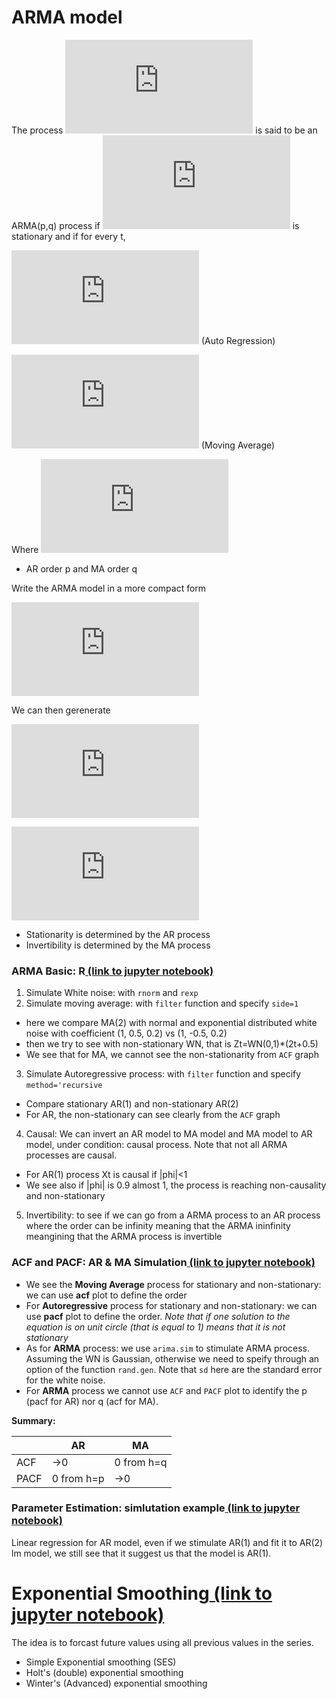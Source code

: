 # ARMA model

The process ![Process](https://latex.codecogs.com/gif.latex?X_t%2Ct%5Cin%5Cmathbb%7BZ%7D) is said to be an ARMA(p,q) process if ![x-t](https://latex.codecogs.com/gif.latex?X_t) is stationary and if for every t,

![AR](https://latex.codecogs.com/gif.latex?X_t-%5Cphi_1X_%7Bt-1%7D-...-%5Cphi_qX_%7Bt-q%7D)  (Auto Regression)

![MA](https://latex.codecogs.com/gif.latex?%3DZ_t&plus;%5Ctheta_1Z_%7Bt-1%7D&plus;...&plus;%5Ctheta_qZ_%7Bt-q%7D)  (Moving Average)

Where ![z_WN](https://latex.codecogs.com/gif.latex?Z_t%20%5Csim%20%5Ctext%7BWN%7D%280%2C%5Csigma%5E2%29)

* AR order p and MA order q

Write the ARMA model in a more compact form

![compact](https://latex.codecogs.com/gif.latex?%5Cphi%28B%29X_t%3D%5Ctheta%28B%29Z_t)

We can then gerenerate

![Xt](https://latex.codecogs.com/gif.latex?X_t%3D%5Cfrac%7B%5Ctheta%28B%29%7D%7B%5Cphi%28B%29%7DZ_t)

![Zt](https://latex.codecogs.com/gif.latex?Z_t%3D%5Cfrac%7B%5Cphi%28B%29%7D%7B%5Ctheta%28B%29%7DX_t)

* Stationarity is determined by the AR process
* Invertibility is determined by the MA process

### ARMA Basic: R[ (link to jupyter notebook)](https://github.com/Yuhsuant1994/DataScienceTechInstitute/blob/master/TimeSeries/TS_4_ARMA_Basic.ipynb)

 1. Simulate White noise: with `rnorm` and `rexp`
 2. Simulate moving average: with `filter` function and specify `side=1` 
  * here we compare MA(2) with normal and exponential distributed white noise with coefficient (1, 0.5, 0.2) vs (1, -0.5, 0.2)
  * then we try to see with non-stationary WN, that is Zt=WN(0,1)\*(2t+0.5)
  * We see that for MA, we cannot see the non-stationarity from  `ACF` graph
 3. Simulate Autoregressive process: with `filter` function and specify `method='recursive`
  * Compare stationary AR(1) and non-stationary AR(2)
  * For AR, the non-stationary can see clearly from the `ACF` graph
 4. Causal: We can invert an AR model to MA model and MA model to AR model, under condition: causal process. Note that not all ARMA processes are causal.
 * For AR(1) process Xt is causal if |phi|<1
 * We see also if |phi| is 0.9 almost 1, the process is reaching non-causality and non-stationary
 5. Invertibility: to see if we can go from a ARMA process to an AR process where the order can be infinity meaning that the ARMA ininfinity meangining that the ARMA process is invertible

### ACF and PACF: AR & MA Simulation[ (link to jupyter notebook)](https://github.com/Yuhsuant1994/DataScienceTechInstitute/blob/master/TimeSeries/TS_5_ARMA_simulation_with_ACF_and_PACF.ipynb)

* We see the **Moving Average** process for stationary and non-stationary: we can use **acf** plot to define the order
* For **Autoregressive** process for stationary and non-stationary: we can use **pacf** plot to define the order. *Note that if one solution to the equation is on unit circle (that is equal to 1) means that it is not stationary*
* As for **ARMA** process: we use `arima.sim` to stimulate ARMA process. Assuming the WN is Gaussian, otherwise we need to speify through an option of the function `rand.gen`. Note that `sd` here are the standard error for the white noise.
* For **ARMA** process we cannot use `ACF` and `PACF` plot to identify the p (pacf for AR) nor q (acf for MA).

**Summary:**

|   |AR |MA |
|---|---|---|
|ACF|→0|0 from h=q|
|PACF|0 from h=p|→0|

### Parameter Estimation: simlutation example[ (link to jupyter notebook)](https://github.com/Yuhsuant1994/DataScienceTechInstitute/blob/master/TimeSeries/TS_6_ARMA_Parameter_Estimation_Linear_regression.ipynb)

Linear regression for AR model, even if we stimulate AR(1) and fit it to AR(2) lm model, we still see that it suggest us that the model is AR(1).

# Exponential Smoothing[ (link to jupyter notebook)](https://github.com/Yuhsuant1994/DataScienceTechInstitute/blob/master/TimeSeries/TS_ex_Exonential_smoothing.ipynb)

The idea is to forcast future values using all previous values in the series.
 * Simple Exponential smoothing (SES)
 * Holt's (double) exponential smoothing
 * Winter's (Advanced) exponential smoothing
